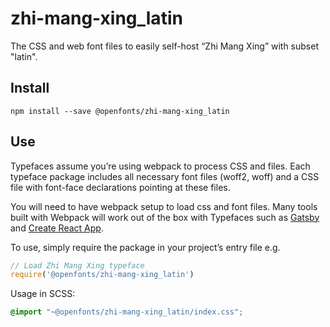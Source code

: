 
# zhi-mang-xing_latin

The CSS and web font files to easily self-host “Zhi Mang Xing” with subset "latin".

## Install

`npm install --save @openfonts/zhi-mang-xing_latin`

## Use

Typefaces assume you’re using webpack to process CSS and files. Each typeface
package includes all necessary font files (woff2, woff) and a CSS file with
font-face declarations pointing at these files.

You will need to have webpack setup to load css and font files. Many tools built
with Webpack will work out of the box with Typefaces such as [Gatsby](https://github.com/gatsbyjs/gatsby)
and [Create React App](https://github.com/facebookincubator/create-react-app).

To use, simply require the package in your project’s entry file e.g.

```javascript
// Load Zhi Mang Xing typeface
require('@openfonts/zhi-mang-xing_latin')
```

Usage in SCSS:
```scss
@import "~@openfonts/zhi-mang-xing_latin/index.css";
```
